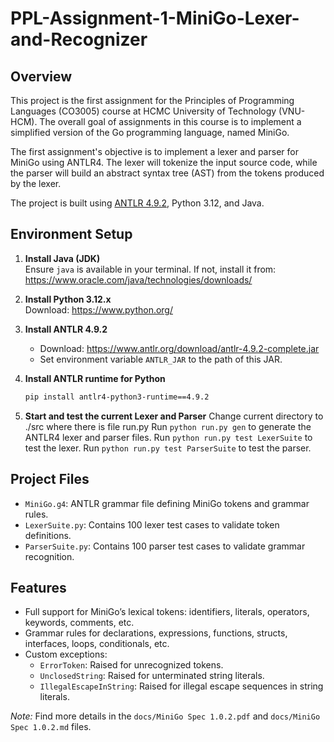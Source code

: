 # PPL-Assignment-1-MiniGo-Lexer-and-Recognizer
## Overview
This project is the first assignment for the Principles of Programming Languages (CO3005) course at HCMC University of Technology (VNU-HCM). The overall goal  of assignments in this course is to implement a simplified version of the Go programming language, named MiniGo.

The first assignment's objective is to implement a lexer and parser for MiniGo using ANTLR4. The lexer will tokenize the input source code, while the parser will build an abstract syntax tree (AST) from the tokens produced by the lexer.

The project is built using [ANTLR 4.9.2](https://www.antlr.org/), Python 3.12, and Java.

## Environment Setup
1. **Install Java (JDK)**  
   Ensure `java` is available in your terminal. If not, install it from:  
   https://www.oracle.com/java/technologies/downloads/

2. **Install Python 3.12.x**  
   Download: https://www.python.org/

3. **Install ANTLR 4.9.2**  
   - Download: https://www.antlr.org/download/antlr-4.9.2-complete.jar  
   - Set environment variable `ANTLR_JAR` to the path of this JAR.

4. **Install ANTLR runtime for Python**  
   ```bash
   pip install antlr4-python3-runtime==4.9.2

5. **Start and test the current Lexer and Parser**
Change current directory to ./src where there is file run.py
Run `python run.py gen` to generate the ANTLR4 lexer and parser files.
Run `python run.py test LexerSuite` to test the lexer.
Run `python run.py test ParserSuite` to test the parser.

## Project Files
- `MiniGo.g4`: ANTLR grammar file defining MiniGo tokens and grammar rules.
- `LexerSuite.py`: Contains 100 lexer test cases to validate token definitions.
- `ParserSuite.py`: Contains 100 parser test cases to validate grammar recognition.

## Features
- Full support for MiniGo’s lexical tokens: identifiers, literals, operators, keywords, comments, etc.
- Grammar rules for declarations, expressions, functions, structs, interfaces, loops, conditionals, etc.
- Custom exceptions:
  - `ErrorToken`: Raised for unrecognized tokens.
  - `UnclosedString`: Raised for unterminated string literals.
  - `IllegalEscapeInString`: Raised for illegal escape sequences in string literals.
  
*Note:* Find more details in the `docs/MiniGo Spec 1.0.2.pdf` and `docs/MiniGo Spec 1.0.2.md` files.